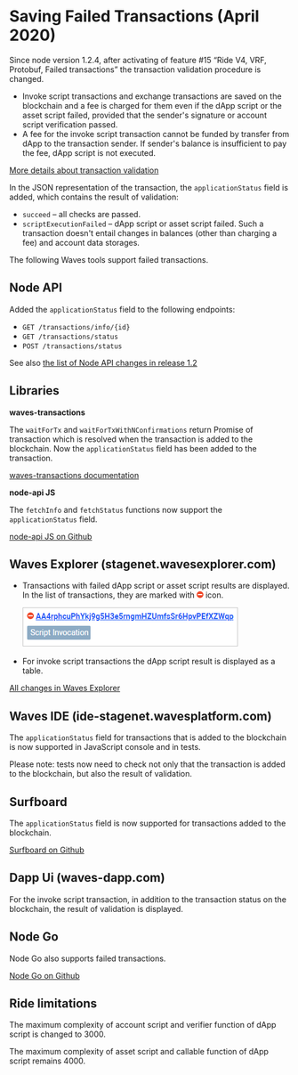 # Saving Failed Transactions (April 2020)

Since node version 1.2.4, after activating of feature #15 “Ride V4, VRF, Protobuf, Failed transactions” the transaction validation procedure is changed.

* Invoke script transactions and exchange transactions are saved on the blockchain and a fee is charged for them even if the dApp script or the asset script failed, provided that the sender's signature or account script verification passed.
* A fee for the invoke script transaction cannot be funded by transfer from dApp to the transaction sender. If sender's balance is insufficient to pay the fee, dApp script is not executed.

[More details about transaction validation](/en/blockchain/transaction/transaction-validation)

In the JSON representation of the transaction, the `applicationStatus` field is added, which contains the result of validation:
* `succeed` – all checks are passed.
* `scriptExecutionFailed` – dApp script or asset script failed. Such a transaction doesn't entail changes in balances (other than charging a fee) and account data storages.

The following Waves tools support failed transactions.

## Node API

Added the `applicationStatus` field to the following endpoints:

   * `GET /transactions/info/{id}`
   * `GET /transactions/status`
   * `POST /transactions/status`

See also [the list of Node API changes in release 1.2](/en/keep-in-touch/release-notes/#обновление-node-api)

## Libraries

**waves-transactions**

The `waitForTx` and `waitForTxWithNConfirmations` return Promise of transaction which is resolved when the transaction is added to the blockchain. Now the `applicationStatus` field has been added to the transaction.

[waves-transactions documentation](https://wavesplatform.github.io/waves-transactions/)

**node-api JS**

The `fetchInfo` and `fetchStatus` functions now support the `applicationStatus` field.

[node-api JS on Github](https://github.com/wavesplatform/node-api-js/)

## Waves Explorer (stagenet.wavesexplorer.com)

* Transactions with failed dApp script or asset script results are displayed. In the list of transactions, they are marked with ![](./_assets/stop.png) icon.

   ![](./_assets/failed-transaction.png)

* For invoke script transactions the dApp script result is displayed as a table.

[All changes in Waves Explorer](/en/keep-in-touch/release-notes/#waves-explorer-stagenetwavesexplorercom)

## Waves IDE (ide-stagenet.wavesplatform.com)

The `applicationStatus` field for transactions that is added to the blockchain is now supported in JavaScript console and in tests.

Please note: tests now need to check not only that the transaction is added to the blockchain, but also the result of validation.

## Surfboard

The `applicationStatus` field is now supported for transactions added to the blockchain.

[Surfboard on Github](https://github.com/wavesplatform/surfboard)

## Dapp Ui (waves-dapp.com)

For the invoke script transaction, in addition to the transaction status on the blockchain, the result of validation is displayed.

## Node Go

Node Go also supports failed transactions.

[Node Go on Github](https://github.com/wavesplatform/gowaves/)

## Ride limitations

The maximum complexity of account script and verifier function of dApp script is changed to 3000.

The maximum complexity of asset script and callable function of dApp script remains 4000.


